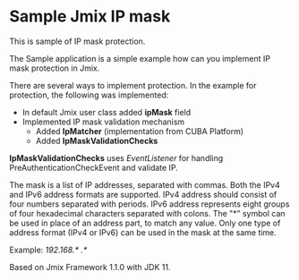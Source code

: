 # Sample Jmix IP mask
This is sample of IP mask protection.

The Sample application is a simple example how can you implement IP mask protection in Jmix.

There are several ways to implement protection. In the example for protection, the following was implemented:
* In default Jmix user class added **ipMask** field
* Implemented IP mask validation mechanism
    * Added **IpMatcher** (implementation from CUBA Platform)
    * Added **IpMaskValidationChecks**

**IpMaskValidationChecks** uses _EventListener_ for handling PreAuthenticationCheckEvent and validate IP.

The mask is a list of IP addresses, separated with commas. Both the IPv4 and IPv6 address formats are supported. 
IPv4 address should consist of four numbers separated with periods. 
IPv6 address represents eight groups of four hexadecimal characters separated with colons. 
The "*” symbol can be used in place of an address part, to match any value. Only one type of address format (IPv4 or IPv6) can be used in the mask at the same time.

Example: _192.168.* .*_


Based on Jmix Framework 1.1.0 with JDK 11.
